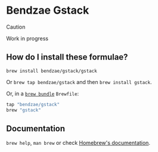 # Bendzae Gstack

> [!CAUTION]
> Work in progress

## How do I install these formulae?

`brew install bendzae/gstack/gstack`

Or `brew tap bendzae/gstack` and then `brew install gstack`.

Or, in a [`brew bundle`](https://github.com/Homebrew/homebrew-bundle) `Brewfile`:

```ruby
tap "bendzae/gstack"
brew "gstack"
```

## Documentation

`brew help`, `man brew` or check [Homebrew's documentation](https://docs.brew.sh).
